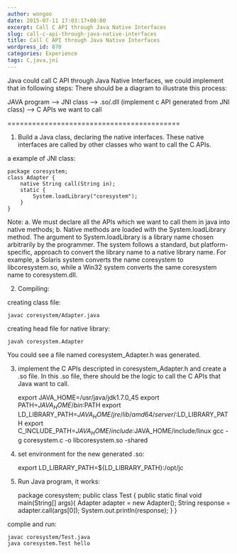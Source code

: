 ```yaml
---
author: wongoo
date: 2015-07-11 17:03:17+00:00
excerpt: Call C API through Java Native Interfaces
slug: call-c-api-through-java-native-interfaces
title: Call C API through Java Native Interfaces
wordpress_id: 870
categories: Experience
tags: C,java,jni
---
```


Java could call C API through Java Native Interfaces, we could implement that in following steps:
There should be a diagram to illustrate this process:
 
JAVA program --> JNI class --> .so/.dll (implement c API generated from JNI class) --> C APIs we want to call

==========================================

1. Build a Java class, declaring the native interfaces. These native interfaces are called by other classes who want to call the C APIs.

a example of JNI class:

    package coresystem; 
    class Adapter { 
    	native String call(String in); 
    	static {
    		System.loadLibrary("coresystem"); 
    	}
    }
	
Note:
a. We must declare all the APIs which we want to call them in java into native methods;
b. Native methods are loaded with the System.loadLibrary method. The argument to System.loadLibrary is a library name chosen arbitrarily by the programmer. The system follows a standard, but platform-specific, approach to convert the library name to a native library name. For example, a Solaris system converts the name coresystem to libcoresystem.so, while a Win32 system converts the same coresystem name to coresystem.dll.

2. Compiling:

creating class file:

    javac coresystem/Adapter.java
	
creating head file for native library:

    javah coresystem.Adapter
	
You could see a file named coresystem_Adapter.h was generated.

3. implement the C APIs descripted in coresystem_Adapter.h and create a .so file. 
In this .so file, there should be the logic to call the C APIs that Java want to call.

    export JAVA_HOME=/usr/java/jdk1.7.0_45
    export PATH=$JAVA_HOME/bin:$PATH
    export LD_LIBRARY_PATH=$JAVA_HOME/jre/lib/amd64/server/:$LD_LIBRARY_PATH
    export C_INCLUDE_PATH=$JAVA_HOME/include:$JAVA_HOME/include/linux
    gcc -g coresystem.c -o libcoresystem.so  -shared
	
4. set environment for the new generated .so:

    export LD_LIBRARY_PATH=${LD_LIBRARY_PATH}:/opt/jc

5. Run Java program, it works:

    package coresystem; 
    public class Test { 
    	public static final void main(String[] args){
    		Adapter adapter = new Adapter();
    		String response = adapter.call(args[0]);
    		System.out.println(response);
    	}
    }

complie and run:

    javac coresystem/Test.java
    java coresystem.Test hello


